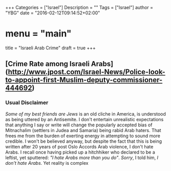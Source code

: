 +++
Categories = ["Israel"]
Description = ""
Tags = ["Israel"]
author = "YBG"
date = "2016-02-12T09:14:52+02:00"
# menu = "main"
title = "Israeli Arab Crime"
draft = true
+++
## [Crime Rate among Israeli Arabs] (http://www.jpost.com/Israel-News/Police-look-to-appoint-first-Muslim-deputy-commissioner-444692)

### Usual Disclaimer ###

*Some of my best friends are Jews* is an old cliche in America, is understood as being uttered by an Antisemite. I don't entertain unrealistic expectations that anything I say or write will change the popularly accepted bias of Mitnachalim (settlers in Judea and Samaria) being rabid Arab haters. That frees me from the burden of exerting energy in attempting to sound more credible. I won't be believed anyway, but despite the fact that this is being written after 20 years of post Oslo Accords Arab violence, I don't hate Arabs. I recall once having picked up a hitchhiker who declared to be a leftist, yet sputtered: *"I hate Arabs more than you do"*. *Sorry*, I told him, *I don't hate Arabs*.
Yet reality is complex 
